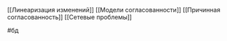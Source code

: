 [[Линеаризация изменений]]
[[Модели согласованности]]
[[Причинная согласованность]]
[[Сетевые проблемы]]

#бд 